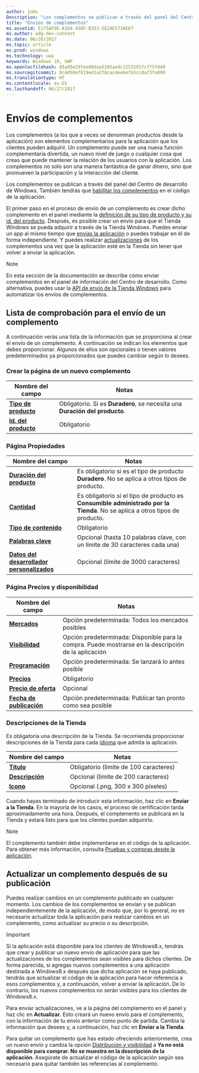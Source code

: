 ```yaml
---
author: jnHs
Description: "Los complementos se publican a través del panel del Centro de desarrollo de Windows."
title: "Envíos de complementos"
ms.assetid: E175AF9E-A1D4-45DF-B353-5E24E573AE67
ms.author: wdg-dev-content
ms.date: 06/26/2017
ms.topic: article
ms.prod: windows
ms.technology: uwp
keywords: Windows 10, UWP
ms.openlocfilehash: 85ad5e297eed8daa5205aedc1253191fcff5fd49
ms.sourcegitcommit: 8c4d50ef819ed1a2f8cac4eebefb5ccdaf3fa898
ms.translationtype: HT
ms.contentlocale: es-ES
ms.lasthandoff: 06/27/2017
---
```

# <a name="add-on-submissions"></a>Envíos de complementos

Los complementos (a los que a veces se denominan productos desde la aplicación) son elementos complementarios para la aplicación que los clientes pueden adquirir. Un complemento puede ser una nueva función complementaria divertida, un nuevo nivel de juego o cualquier cosa que creas que puede mantener la relación de los usuarios con la aplicación. Los complementos no solo son una manera fantástica de ganar dinero, sino que promueven la participación y la interacción del cliente.

Los complementos se publican a través del panel del Centro de desarrollo de Windows. También tendrás que [habilitar los complementos](../monetize/in-app-purchases-and-trials.md) en el código de la aplicación.

El primer paso en el proceso de envío de un complemento es crear dicho complemento en el panel mediante la [definición de su tipo de producto y su id. del producto](set-your-add-on-product-id.md). Después, es posible crear un envío para que el Tienda Windows se pueda adquirir a través de la Tienda Windows. Puedes enviar un app al mismo tiempo que [envías la aplicación](app-submissions.md) o puedes trabajar en él de forma independiente. Y puedes realizar [actualizaciones](#updating-an-add-on-after-publication) de los complementos una vez que la aplicación esté en la Tienda sin tener que volver a enviar la aplicación.

> [!NOTE]
> En esta sección de la documentación se describe cómo enviar complementos en el panel de información del Centro de desarrollo. Como alternativa, puedes usar la [API de envío de la Tienda Windows](../monetize/create-and-manage-submissions-using-windows-store-services.md) para automatizar los envíos de complementos.

## <a name="checklist-for-submitting-an-add-on"></a>Lista de comprobación para el envío de un complemento

A continuación verás una lista de la información que se proporciona al crear el envío de un complemento. A continuación se indican los elementos que debes proporcionar. Algunos de ellos son opcionales o tienen valores predeterminados ya proporcionados que puedes cambiar según lo desees.

### <a name="create-a-new-add-on-page"></a>Crear la página de un nuevo complemento
| Nombre del campo                    | Notas                            |
|-------------------------------|----------------------------------|
| [**Tipo de producto**](set-your-add-on-product-id.md#product-type)      | Obligatorio. Si es **Duradero**, se necesita una **Duración del producto**. |  
| [**Id. del producto**](set-your-add-on-product-id.md#product-id)          | Obligatorio |        

<span/>

### <a name="properties-page"></a>Página Propiedades
| Nombre del campo                    | Notas                              |   
|-------------------------------|------------------------------------|
| [**Duración del producto**](enter-add-on-properties.md#product-lifetime)  | Es obligatorio si es el tipo de producto **Duradero**. No se aplica a otros tipos de producto. |
| [**Cantidad**](enter-add-on-properties.md#quantity)  | Es obligatorio si el tipo de producto es **Consumible administrado por la Tienda**. No se aplica a otros tipos de producto.
| [**Tipo de contenido**](enter-add-on-properties.md#content-type)          | Obligatorio       |               
| [**Palabras clave**](enter-add-on-properties.md#keywords)                  | Opcional (hasta 10 palabras clave, con un límite de 30 caracteres cada una) |
| [**Datos del desarrollador personalizados**](enter-add-on-properties.md#custom-developer-data)                               | Opcional (límite de 3000 caracteres)             |

<span/>

### <a name="pricing-and-availability-page"></a>Página Precios y disponibilidad
| Nombre del campo                    | Notas                                       |
|-------------------------------|---------------------------------------------|
| [**Mercados**](set-add-on-pricing-and-availability.md#markets)  | Opción predeterminada: Todos los mercados posibles |
| [**Visibilidad**](set-add-on-pricing-and-availability.md#visibility)   | Opción predeterminada: Disponible para la compra. Puede mostrarse en la descripción de la aplicación |
| [**Programación**](set-add-on-pricing-and-availability.md#schedule)    | Opción predeterminada: Se lanzará lo antes posible
| [**Precios**](set-add-on-pricing-and-availability.md#pricing)                | Obligatorio                                    |
| [**Precio de oferta**](put-apps-and-add-ons-on-sale.md)               | Opcional                             |
| [**Fecha de publicación**](set-add-on-pricing-and-availability.md#publish-date)                | Opción predeterminada: Publicar tan pronto como sea posible |

<span/>

### <a name="store-listings"></a>Descripciones de la Tienda
Es obligatoria una descripción de la Tienda. Se recomienda proporcionar descripciones de la Tienda para cada [idioma](create-add-on-store-listings.md#store-listing-languages) que admita la aplicación.

| Nombre del campo                    | Notas                                       |
|-------------------------------|---------------------------------------------|
| [**Título**](create-add-on-store-listings.md#title)                    | Obligatorio (límite de 100 caracteres)              |
| [**Descripción**](create-add-on-store-listings.md#description)       | Opcional (límite de 200 caracteres)              |
| [**Icono**](create-add-on-store-listings.md#icon)                    | Opcional (.png, 300 x 300 píxeles)             |

<span/>

Cuando hayas terminado de introducir esta información, haz clic en **Enviar a la Tienda**. En la mayoría de los casos, el proceso de certificación tarda aproximadamente una hora. Después, el complemento se publicará en la Tienda y estará listo para que los clientes puedan adquirirlo.

> [!NOTE]
> El complemento también debe implementarse en el código de la aplicación. Para obtener más información, consulta [Pruebas y compras desde la aplicación](../monetize/in-app-purchases-and-trials.md).


## <a name="updating-an-add-on-after-publication"></a>Actualizar un complemento después de su publicación

Puedes realizar cambios en un complemento publicado en cualquier momento. Los cambios de los complementos se envían y se publican independientemente de la aplicación, de modo que, por lo general, no es necesario actualizar toda la aplicación para realizar cambios en un complemento, como actualizar su precio o su descripción.

> [!IMPORTANT]
> Si la aplicación está disponible para los clientes de Windows8.x, tendrás que crear y publicar un nuevo envío de aplicación para que las actualizaciones de los complementos sean visibles para dichos clientes. De forma parecida, si agregas nuevos complementos a una aplicación destinada a Windows8.x después que dicha aplicación se haya publicado, tendrás que actualizar el código de la aplicación para hacer referencia a esos complementos y, a continuación, volver a enviar la aplicación. De lo contrario, los nuevos complementos no serán visibles para los clientes de Windows8.x.

Para enviar actualizaciones, ve a la página del complemento en el panel y haz clic en **Actualizar**. Esto creará un nuevo envío para el complemento, con la información de tu envío anterior como punto de partida. Cambia la información que desees y, a continuación, haz clic en **Enviar a la Tienda**.

Para quitar un complemento que has estado ofreciendo anteriormente, crea un nuevo envío y cambia la opción [Distribución y visibilidad](set-add-on-pricing-and-availability.md) a **Ya no está disponible para comprar. No se muestra en la descripción de la aplicación**. Asegúrate de actualizar el código de la aplicación según sea necesario para quitar también las referencias al complemento.
